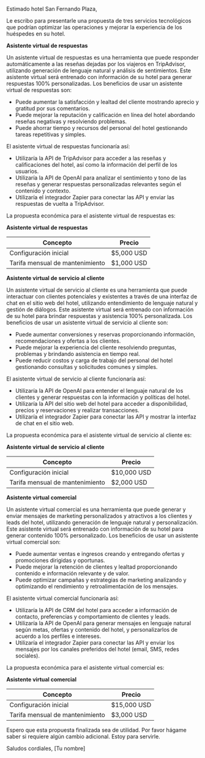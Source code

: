 Estimado hotel San Fernando Plaza,

Le escribo para presentarle una propuesta de tres servicios tecnológicos que podrían optimizar las operaciones y mejorar la experiencia de los huéspedes en su hotel.

**Asistente virtual de respuestas**

Un asistente virtual de respuestas es una herramienta que puede responder automáticamente a las reseñas dejadas por los viajeros en TripAdvisor, utilizando generación de lenguaje natural y análisis de sentimientos. Este asistente virtual será entrenado con información de su hotel para generar respuestas 100% personalizadas. Los beneficios de usar un asistente virtual de respuestas son:

- Puede aumentar la satisfacción y lealtad del cliente mostrando aprecio y gratitud por sus comentarios.
- Puede mejorar la reputación y calificación en línea del hotel abordando reseñas negativas y resolviendo problemas. 
- Puede ahorrar tiempo y recursos del personal del hotel gestionando tareas repetitivas y simples.

El asistente virtual de respuestas funcionaría así:

- Utilizaría la API de TripAdvisor para acceder a las reseñas y calificaciones del hotel, así como la información del perfil de los usuarios.
- Utilizaría la API de OpenAI para analizar el sentimiento y tono de las reseñas y generar respuestas personalizadas relevantes según el contenido y contexto.
- Utilizaría el integrador Zapier para conectar las API y enviar las respuestas de vuelta a TripAdvisor.

La propuesta económica para el asistente virtual de respuestas es:

**Asistente virtual de respuestas**

| Concepto | Precio |
|-|-|  
| Configuración inicial | $5,000 USD |
| Tarifa mensual de mantenimiento | $1,000 USD |

**Asistente virtual de servicio al cliente**

Un asistente virtual de servicio al cliente es una herramienta que puede interactuar con clientes potenciales y existentes a través de una interfaz de chat en el sitio web del hotel, utilizando entendimiento de lenguaje natural y gestión de diálogos. Este asistente virtual será entrenado con información de su hotel para brindar respuestas y asistencia 100% personalizada. Los beneficios de usar un asistente virtual de servicio al cliente son: 

- Puede aumentar conversiones y reservas proporcionando información, recomendaciones y ofertas a los clientes.
- Puede mejorar la experiencia del cliente resolviendo preguntas, problemas y brindando asistencia en tiempo real.
- Puede reducir costos y carga de trabajo del personal del hotel gestionando consultas y solicitudes comunes y simples.

El asistente virtual de servicio al cliente funcionaría así:

- Utilizaría la API de OpenAI para entender el lenguaje natural de los clientes y generar respuestas con la información y políticas del hotel.  
- Utilizaría la API del sitio web del hotel para acceder a disponibilidad, precios y reservaciones y realizar transacciones.
- Utilizaría el integrador Zapier para conectar las API y mostrar la interfaz de chat en el sitio web.

La propuesta económica para el asistente virtual de servicio al cliente es:

**Asistente virtual de servicio al cliente**

| Concepto | Precio |  
|-|-|
| Configuración inicial | $10,000 USD |
| Tarifa mensual de mantenimiento | $2,000 USD |

**Asistente virtual comercial** 

Un asistente virtual comercial es una herramienta que puede generar y enviar mensajes de marketing personalizados y atractivos a los clientes y leads del hotel, utilizando generación de lenguaje natural y personalización. Este asistente virtual será entrenado con información de su hotel para generar contenido 100% personalizado. Los beneficios de usar un asistente virtual comercial son:

- Puede aumentar ventas e ingresos creando y entregando ofertas y promociones dirigidas y oportunas.
- Puede mejorar la retención de clientes y lealtad proporcionando contenido e información relevante y de valor.
- Puede optimizar campañas y estrategias de marketing analizando y optimizando el rendimiento y retroalimentación de los mensajes.

El asistente virtual comercial funcionaría así: 

- Utilizaría la API de CRM del hotel para acceder a información de contacto, preferencias y comportamiento de clientes y leads.  
- Utilizaría la API de OpenAI para generar mensajes en lenguaje natural según metas, ofertas y contenido del hotel, y personalizarlos de acuerdo a los perfiles e intereses.
- Utilizaría el integrador Zapier para conectar las API y enviar los mensajes por los canales preferidos del hotel (email, SMS, redes sociales).

La propuesta económica para el asistente virtual comercial es:

**Asistente virtual comercial**

| Concepto | Precio | 
|-|-|
| Configuración inicial | $15,000 USD |
| Tarifa mensual de mantenimiento | $3,000 USD |

Espero que esta propuesta finalizada sea de utilidad. Por favor hágame saber si requiere algún cambio adicional. Estoy para servirle.

Saludos cordiales,
[Tu nombre]
